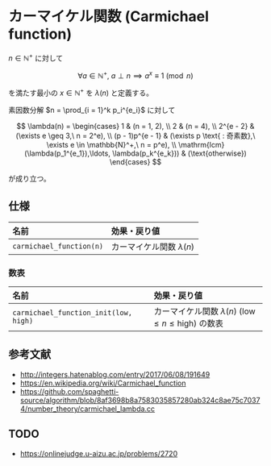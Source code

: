 # カーマイケル関数 (Carmichael function)

$n \in \mathbb{N}^+$ に対して

$$
  \forall a \in \mathbb{N}^+,\ a \perp n \implies a^x \equiv 1 \pmod{n}
$$

を満たす最小の $x \in \mathbb{N}^+$ を $\lambda(n)$ と定義する。

素因数分解 $n = \prod_{i = 1}^k p_i^{e_i}$ に対して

$$
  \lambda(n) =
  \begin{cases}
    1 & (n = 1, 2), \\
    2 & (n = 4), \\
    2^{e - 2} & (\exists e \geq 3,\ n = 2^e), \\
    (p - 1)p^{e - 1} & (\exists p \text{ : 奇素数},\ \exists e \in \mathbb{N}^+,\ n = p^e), \\
    \mathrm{lcm} (\lambda(p_1^{e_1}),\ldots, \lambda(p_k^{e_k})) & (\text{otherwise})
  \end{cases}
$$

が成り立つ。


## 仕様

|名前|効果・戻り値|
|:--|:--|
|`carmichael_function(n)`|カーマイケル関数 $\lambda(n)$|

### 数表

|名前|効果・戻り値|
|:--|:--|
|`carmichael_function_init(low, high)`|カーマイケル関数 $\lambda(n)$ ($\mathrm{low} \leq n \leq \mathrm{high}$) の数表|


## 参考文献

- http://integers.hatenablog.com/entry/2017/06/08/191649
- https://en.wikipedia.org/wiki/Carmichael_function
- https://github.com/spaghetti-source/algorithm/blob/8af3698b8a7583035857280ab324c8ae75c70374/number_theory/carmichael_lambda.cc


## TODO

- https://onlinejudge.u-aizu.ac.jp/problems/2720
